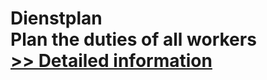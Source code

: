 # Dienstplan<br />Plan the duties of all workers<br />[>> Detailed information](https://secure.shareit.com/shareit/product.html?productid=300060431&affiliateid=200057808)